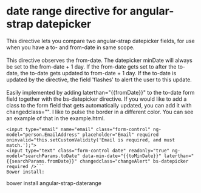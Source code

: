date range directive for angular-strap datepicker
==================================================

This directive lets you compare two angular-strap datepicker fields, for use when you have a to- and from-date in same scope.
<br><br>
This directive observes the from-date. The datepicker minDate will always be set to the from-date + 1 day.
If the from-date gets set to after the to-date, the to-date gets updated to from-date + 1 day. If the to-date is updated
by the directive, the field 'flashes' to alert the user to this update.
<br><br>
Easily implemented by adding laterthan="{{fromDate}}" to the to-date form field together with the bs-datepicker directive.
If you would like to add a class to the form field that gets automatically updated, you can add it with
changedclass="<classname>". I like to pulse the border in a different color. You can see an example of that in the example.html.

```
<input type="email" name="email" class="form-control" ng-model="person.EmailAddress" placeholder="Email" required oninvalid="this.setCustomValidity('Email is required, and must match.');">
<input type="text" class="form-control date" readonly="true" ng-model="searchParams.toDate" data-min-date="{{toMinDate}}" laterthan="{{searchParams.fromDate}}" changedclass="changeAlert" bs-datepicker required />```
Bower install:
```
bower install angular-strap-daterange
```